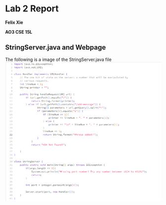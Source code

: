 # Lab 2 Report
**Felix Xie**

**AO3 CSE 15L**
## StringServer.java and Webpage
The following is a image of the StringServer.java file
![Image](/Lab2Information/StringServer.png)

